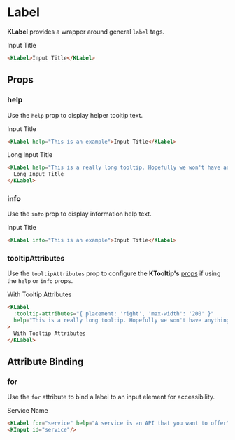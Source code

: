 # Label

**KLabel** provides a wrapper around general `label` tags.

<KLabel>Input Title</KLabel>

```html
<KLabel>Input Title</KLabel>
```

## Props

### help

Use the `help` prop to display helper tooltip text.

<KLabel help="This is an example">Input Title</KLabel>

```html
<KLabel help="This is an example">Input Title</KLabel>
```

<KLabel help="This is a really long tooltip. Hopefully we won't have anything this long but we might. I wonder how it handles long inputs">Long Input Title</KLabel>

```html
<KLabel help="This is a really long tooltip. Hopefully we won't have anything this long but we might. I wonder how it handles long inputs">
  Long Input Title
</KLabel>
```

### info

Use the `info` prop to display information help text.

<KLabel info="This is an example">Input Title</KLabel>

```html
<KLabel info="This is an example">Input Title</KLabel>
```

### tooltipAttributes

Use the `tooltipAttributes` prop to configure the **KTooltip's** [props](/components/tooltip.html) if using the `help` or `info` props.

<KLabel :tooltip-attributes="{ placement: 'right', 'max-width': '200' }" help="This is a really long tooltip. Hopefully we won't have anything this long but we might. I wonder how it handles long inputs">With Tooltip Attributes</KLabel>

```html
<KLabel
  :tooltip-attributes="{ placement: 'right', 'max-width': '200' }"
  help="This is a really long tooltip. Hopefully we won't have anything this long but we might. I wonder how it handles long inputs"
>
  With Tooltip Attributes
</KLabel>
```

## Attribute Binding

### for

Use the `for` attribute to bind a label to an input element for accessibility.

<KLabel for="service">Service Name</KLabel>
<KInput id="service"/>

```html
<KLabel for="service" help="A service is an API that you want to offer">Service Name</KLabel>
<KInput id="service"/>
```
